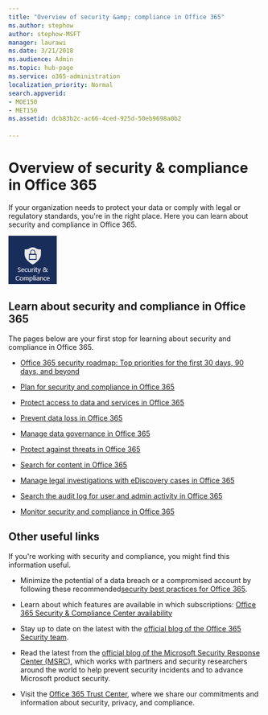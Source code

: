 ```yaml
---
title: "Overview of security &amp; compliance in Office 365"
ms.author: stephow
author: stephow-MSFT
manager: laurawi
ms.date: 3/21/2018
ms.audience: Admin
ms.topic: hub-page
ms.service: o365-administration
localization_priority: Normal
search.appverid: 
- MOE150
- MET150
ms.assetid: dcb83b2c-ac66-4ced-925d-50eb9698a0b2

---
```


# Overview of security &amp; compliance in Office 365

If your organization needs to protect your data or comply with legal or regulatory standards, you're in the right place. Here you can learn about security and compliance in Office 365.
  
![Security and Compliance app on the Office 365 app menu](media/d64f43a2-582b-4bfd-a148-ec641fade47a.png)
  
## Learn about security and compliance in Office 365

The pages below are your first stop for learning about security and compliance in Office 365. 
  
- [Office 365 security roadmap: Top priorities for the first 30 days, 90 days, and beyond](security-roadmap.md)
    
- [Plan for security and compliance in Office 365](plan-for-security-and-compliance.md)
    
- [Protect access to data and services in Office 365](protect-access-to-data-and-services.md)
    
- [Prevent data loss in Office 365](prevent-data-loss.md)
    
- [Manage data governance in Office 365](manage-data-governance.md)
    
- [Protect against threats in Office 365](protect-against-threats.md)
    
- [Search for content in Office 365](search-for-content.md)
    
- [Manage legal investigations with eDiscovery cases in Office 365](manage-legal-investigations.md)
    
- [Search the audit log for user and admin activity in Office 365](search-the-audit-log.md)
    
- [Monitor security and compliance in Office 365](monitor-security-and-compliance.md)
    
## Other useful links

If you're working with security and compliance, you might find this information useful.
  
- Minimize the potential of a data breach or a compromised account by following these recommended[security best practices for Office 365](security-best-practices.md).
    
- Learn about which features are available in which subscriptions: [Office 365 Security &amp; Compliance Center availability](https://go.microsoft.com/fwlink/?linkid=852983)
    
- Stay up to date on the latest with the [official blog of the Office 365 Security team](https://go.microsoft.com/fwlink/?linkid=852984).
    
- Read the latest from the [official blog of the Microsoft Security Response Center (MSRC)](https://go.microsoft.com/fwlink/?linkid=852985), which works with partners and security researchers around the world to help prevent security incidents and to advance Microsoft product security.
    
- Visit the [Office 365 Trust Center](https://go.microsoft.com/fwlink/?linkid=845428), where we share our commitments and information about security, privacy, and compliance.
    

